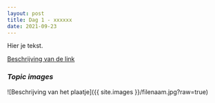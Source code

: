 ```yaml
---
layout: post
title: Dag 1 - xxxxxx
date: 2021-09-23
---
```

Hier je tekst.

[Beschrijving van de link](http://example.com)  

### *Topic images*  

![Beschrijving van het plaatje]({{ site.images }}/filenaam.jpg?raw=true)
